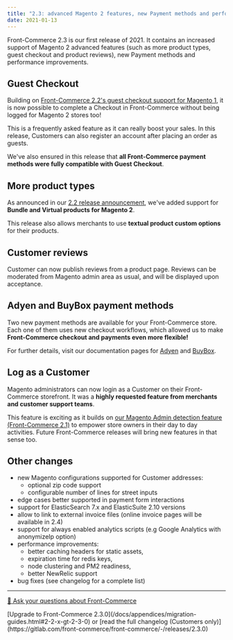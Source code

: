 ```yaml
---
title: "2.3: advanced Magento 2 features, new Payment methods and performance improvements"
date: 2021-01-13
---
```


Front-Commerce 2.3 is our first release of 2021. It contains an increased support of Magento 2 advanced features (such as more product types, guest checkout and product reviews), new Payment methods and performance improvements.

<!-- more -->

## Guest Checkout

Building on [Front-Commerce 2.2's guest checkout support for Magento 1](/changelog/front-commerce-2.2/#Guest-Checkout), it is now possible to complete a Checkout in Front-Commerce without being logged for Magento 2 stores too!

This is a frequently asked feature as it can really boost your sales. In this release, Customers can also register an account after placing an order as guests.

We've also ensured in this release that **all Front-Commerce payment methods were fully compatible with Guest Checkout**.

## More product types

As announced in our [2.2 release announcement](/changelog/front-commerce-2.2/#More-product-types), we've added support for **Bundle and Virtual products for Magento 2**.

This release also allows merchants to use **textual product custom options** for their products.

## Customer reviews

Customer can now publish reviews from a product page. Reviews can be moderated from Magento admin area as usual, and will be displayed upon acceptance.

## Adyen and BuyBox payment methods

Two new payment methods are available for your Front-Commerce store. Each one of them uses new checkout workflows, which allowed us to make **Front-Commerce checkout and payments even more flexible!**

For further details, visit our documentation pages for [Adyen](/docs/advanced/payments/adyen.html) and [BuyBox](/docs/advanced/payments/buybox.html).

## Log as a Customer

Magento administrators can now login as a Customer on their Front-Commerce storefront. It was a **highly requested feature from merchants and customer support teams**.

This feature is exciting as it builds on [our Magento Admin detection feature (Front-Commerce 2.1)](/changelog/front-commerce-2.1/#Magento2-Admin-Detection) to empower store owners in their day to day activities. Future Front-Commerce releases will bring new features in that sense too.

## Other changes

- new Magento configurations supported for Customer addresses:
  - optional zip code support
  - configurable number of lines for street inputs
- edge cases better supported in payment form interactions
- support for ElasticSearch 7.x and ElasticSuite 2.10 versions
- allow to link to external invoice files (online invoice pages will be available in 2.4)
- support for always enabled analytics scripts (e.g Google Analytics with anonymizeIp option)
- performance improvements:
  - better caching headers for static assets,
  - expiration time for redis keys,
  - node clustering and PM2 readiness,
  - better NewRelic support
- bug fixes (see changelog for a complete list)

<hr />
<div class="center">
  <p>
    <a class="link primary button" href="https://www.front-commerce.com/en/contact-us/">💌 Ask your questions about Front-Commerce</a>
  </p>
  <p>
    [Upgrade to Front-Commerce 2.3.0](/docs/appendices/migration-guides.html#2-2-x-gt-2-3-0) or [read the full changelog (Customers only)](https://gitlab.com/front-commerce/front-commerce/-/releases/2.3.0)
  </p>
</div>
